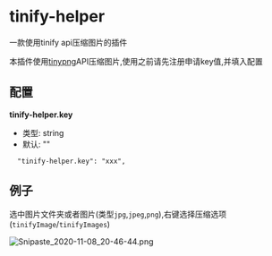 # tinify-helper

一款使用tinify api压缩图片的插件

本插件使用[tinypng](https://tinypng.com/)API压缩图片,使用之前请先注册申请key值,并填入配置

## 配置

**tinify-helper.key**
  - 类型: string
  - 默认: ""

```
  "tinify-helper.key": "xxx",
```

## 例子

选中图片文件夹或者图片(类型`jpg`,`jpeg`,`png`),右键选择压缩选项(`tinifyImage`/`tinifyImages`)

![Snipaste_2020-11-08_20-46-44.png](https://i.loli.net/2020/11/08/UK9Orc3uLmvpjE2.png)
